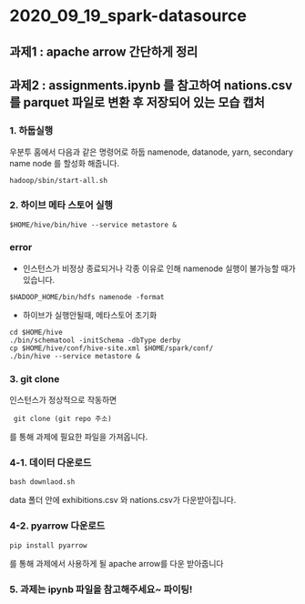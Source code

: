 # 2020_09_19_spark-datasource

## 과제1 : apache arrow 간단하게 정리
## 과제2 : assignments.ipynb 를 참고하여 nations.csv를 parquet 파일로 변환 후 저장되어 있는 모습 캡처

### 1. 하둡실행
우분투 홈에서 다음과 같은 명령어로 하둡 namenode, datanode, yarn, secondary name node 를 할성화 해줍니다.
```
hadoop/sbin/start-all.sh
```

### 2. 하이브 메타 스토어 실행
```
$HOME/hive/bin/hive --service metastore &
```

### error
* 인스턴스가 비정상 종료되거나 각종 이유로 인해 namenode 실행이 불가능할 때가 있습니다.
```
$HADOOP_HOME/bin/hdfs namenode -format
```
* 하이브가 실행안될때, 메타스토어 초기화
```
cd $HOME/hive
./bin/schematool -initSchema -dbType derby
cp $HOME/hive/conf/hive-site.xml $HOME/spark/conf/
./bin/hive --service metastore &
```
### 3. git clone 
인스턴스가 정상적으로 작동하면 
```
 git clone (git repo 주소)
```
를 통해 과제에 필요한 파일을 가져옵니다.

### 4-1. 데이터 다운로드
```
bash downlaod.sh
```
data 폴더 안에 exhibitions.csv 와 nations.csv가 다운받아집니다.
### 4-2. pyarrow 다운로드
```
pip install pyarrow
```
를 통해 과제에서 사용하게 될 apache arrow를 다운 받아줍니다

### 5. 과제는 ipynb 파일을 참고해주세요~ 파이팅!
